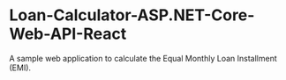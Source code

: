# Loan-Calculator-ASP.NET-Core-Web-API-React

A sample web application to calculate the Equal Monthly Loan Installment (EMI).
